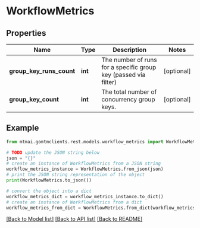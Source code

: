 # WorkflowMetrics


## Properties

Name | Type | Description | Notes
------------ | ------------- | ------------- | -------------
**group_key_runs_count** | **int** | The number of runs for a specific group key (passed via filter) | [optional] 
**group_key_count** | **int** | The total number of concurrency group keys. | [optional] 

## Example

```python
from mtmai.gomtmclients.rest.models.workflow_metrics import WorkflowMetrics

# TODO update the JSON string below
json = "{}"
# create an instance of WorkflowMetrics from a JSON string
workflow_metrics_instance = WorkflowMetrics.from_json(json)
# print the JSON string representation of the object
print(WorkflowMetrics.to_json())

# convert the object into a dict
workflow_metrics_dict = workflow_metrics_instance.to_dict()
# create an instance of WorkflowMetrics from a dict
workflow_metrics_from_dict = WorkflowMetrics.from_dict(workflow_metrics_dict)
```
[[Back to Model list]](../README.md#documentation-for-models) [[Back to API list]](../README.md#documentation-for-api-endpoints) [[Back to README]](../README.md)



